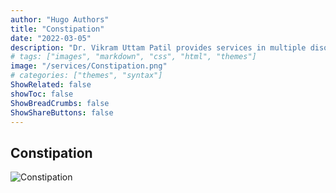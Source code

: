 ```yaml
---
author: "Hugo Authors"
title: "Constipation"
date: "2022-03-05"
description: "Dr. Vikram Uttam Patil provides services in multiple disorders"
# tags: ["images", "markdown", "css", "html", "themes"]
image: "/services/Constipation.png"
# categories: ["themes", "syntax"]
ShowRelated: false
showToc: false
ShowBreadCrumbs: false
ShowShareButtons: false
---
```


## Constipation

![Constipation](/services/Constipation.png)
